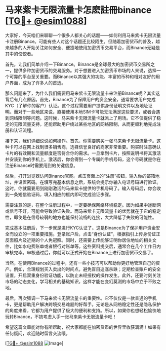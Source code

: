 # 马来紫卡无限流量卡怎麽註冊binance [[TG💪+ @esim1088](https://t.me/s/esim1088)]

大家好，今天咱们来聊聊一个很多人都关心的话题——如何利用马来紫卡无限流量卡注册Binance。可能有些人对这个话题还比较陌生，但随着加密货币的普及，越来越多的人开始关注如何安全、便捷地使用加密货币交易平台，而Binance无疑是其中的佼佼者。

首先，让我们简单介绍一下Binance。Binance是全球最大的加密货币交易所之一，提供多种加密货币的交易服务。对于想要进入加密货币市场的人来说，选择一个可靠的平台至关重要。而Binance以其强大的功能、丰富的币种和相对友好的用户界面，成为了许多人的首选。

那么问题来了，为什么我们需要用马来紫卡无限流量卡来注册Binance呢？其实这背后有几点原因。首先，Binance为了保障用户的资金安全，通常要求用户完成KYC（了解你的客户）认证。这个过程需要用户提供身份证明文件以及地址证明。而对于一些地区来说，直接使用本地SIM卡可能无法满足这些要求，或者会遇到网络限制等问题。这时候，马来紫卡无限流量卡就派上了用场。它不仅提供了稳定的无限流量支持，还能帮助用户绕过某些地区的网络限制，从而更顺利地完成注册和认证流程。

接下来，我们详细说说如何操作。首先，你需要购买一张马来紫卡无限流量卡。这种卡可以在网上找到很多销售商，选择信誉良好的商家非常重要。购买时注意确认卡片的有效期和流量额度是否符合你的需求。一旦拿到卡片，按照说明书将其激活并安装到你的手机上。激活后，你会得到一个专属的手机号码，这个号码就是你在注册Binance时需要用到的关键信息。

然后，打开浏览器访问Binance官网。点击页面上的“注册”按钮，输入你的邮箱地址，并设置密码。在填写完基本信息之后，系统会提示你输入电话号码进行验证。这时，你就需要用到刚刚激活的马来紫卡提供的手机号码了。输入号码后，你会收到一条短信验证码，填入相应的框内即可完成验证步骤。

需要注意的是，在整个注册过程中，一定要确保网络环境稳定。因为如果中途断网或信号不好，可能会导致验证失败。而马来紫卡无限流量卡的优势就在于它的稳定性，即使是在信号较弱的地方也能保持流畅的连接，大大降低了失败的可能性。

完成基本注册后，下一步就是进行KYC认证了。这是Binance为了保护用户资金安全而设立的一项重要措施。登录账户后，点击“身份认证”，根据指引上传身份证正反面照片及近期的个人免冠照。同时，还需要上传能够证明你居住地址的相关文件，比如水电费账单或者银行对账单等。这些资料提交后，通常会在几个工作日内审核完毕。审核通过后，你就可以正式开始在Binance上进行加密货币交易了。

当然，在使用Binance的过程中，还有一些小技巧可以帮助你更好地管理自己的资产。例如，合理规划买入卖出的时间点，避免盲目追涨杀跌；定期检查账户的安全设置，开启双重身份验证功能，以防止未经授权的操作发生。此外，还要时刻关注市场的动态变化，学习相关的基础知识，这样才能在变幻莫测的市场中立于不败之地。

最后，再次强调一下马来紫卡无限流量卡的重要性。它不仅仅是一款普通的手机卡，更是帮助用户解决跨境交易难题的好帮手。无论是从网络稳定性还是隐私保护的角度来看，它都为用户提供了极大的便利和支持。所以，如果你也想轻松愉快地玩转Binance，不妨考虑入手一张马来紫卡无限流量卡吧！

希望这篇文章能对你有所帮助，祝大家都能在加密货币的世界里收获满满！如果有任何疑问，欢迎随时留言交流哦。

[[TG💪+ @esim1088](https://t.me/s/esim1088) ![Image](https://i.postimg.cc/4NQfJmqS/Snipaste-2025-05-13-00-14-12.png)]